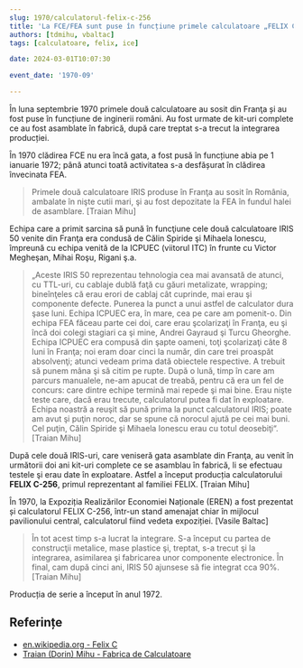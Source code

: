 ```yaml
---
slug: 1970/calculatorul-felix-c-256
title: 'La FCE/FEA sunt puse în funcțiune primele calculatoare „FELIX C-256”'
authors: [tdmihu, vbaltac]
tags: [calculatoare, felix, ice]

date: 2024-03-01T10:07:30

event_date: '1970-09'

---
```


În luna septembrie 1970 primele două calculatoare au sosit din Franţa și au fost puse în funcțiune de inginerii români. Au fost urmate de kit-uri complete ce au fost asamblate în fabrică, după care treptat s-a trecut la integrarea producției.

<!-- truncate -->

În 1970 clădirea FCE nu era încă gata, a fost pusă în funcțiune abia pe 1 ianuarie 1972; până atunci toată activitatea s-a desfășurat în clădirea învecinata FEA.

> Primele două calculatoare IRIS produse în Franţa au sosit în România, ambalate în nişte cutii mari, şi au fost depozitate la FEA în fundul halei de asamblare. [Traian Mihu]

Echipa care a primit sarcina să pună în funcţiune cele două calculatoare IRIS 50 venite din Franţa era condusă de Călin Spiride şi Mihaela Ionescu, împreună cu echipa venită de la ICPUEC (viitorul ITC) în frunte cu Victor Megheşan, Mihai Roşu, Rigani ş.a.

> „Aceste IRIS 50 reprezentau tehnologia cea mai avansată de atunci, cu TTL-uri, cu cablaje dublă faţă cu găuri metalizate, wrapping; bineînţeles că erau erori de cablaj cât cuprinde, mai erau şi componente defecte. Punerea la punct a unui astfel de calculator dura şase luni. Echipa ICPUEC era, în mare, cea pe care am pomenit-o. Din echipa FEA făceau parte cei doi, care erau şcolarizaţi în Franţa, eu şi încă doi colegi stagiari ca şi mine, Andrei Gayraud şi Turcu Gheorghe. Echipa ICPUEC era compusă din şapte oameni, toţi şcolarizaţi câte 8 luni în Franţa; noi eram doar cinci la număr, din care trei proaspăt absolvenţi; atunci vedeam prima dată obiectele respective. A trebuit să punem mâna şi să citim pe rupte. După o lună, timp în care am parcurs manualele, ne-am apucat de treabă, pentru că era un fel de concurs: care dintre echipe termină mai repede şi mai bine. Erau nişte teste care, dacă erau trecute, calculatorul putea fi dat în exploatare. Echipa noastră a reuşit să pună prima la punct calculatorul IRIS; poate am avut şi puţin noroc, dar se spune că norocul ajută pe cei mai buni. Cel puţin, Călin Spiride şi Mihaela Ionescu erau cu totul deosebiţi“. [Traian Mihu]

După cele două IRIS-uri, care veniseră gata asamblate din Franţa, au venit în următorii doi ani kit-uri complete ce se asamblau în fabrică, li se efectuau testele şi erau date în exploatare. Astfel a început
producția calculatorului **FELIX C-256**, primul reprezentant al familiei FELIX. [Traian Mihu]

În 1970, la Expoziția Realizărilor Economiei Naționale (EREN) a fost prezentat
și calculatorul FELIX C-256, într-un stand amenajat chiar în mijlocul
pavilionului central, calculatorul fiind vedeta expoziției. [Vasile Baltac]

> În tot acest timp s-a lucrat la integrare. S-a început cu partea de construcţii metalice, mase plastice şi, treptat, s-a trecut şi la integrarea, asimilarea şi fabricarea unor componente electronice. În final, cam după cinci ani, IRIS 50 ajunsese să fie integrat cca 90%. [Traian Mihu]

Producția de serie a început în anul 1972.

## Referințe

- [en.wikipedia.org - Felix C](https://ro.wikipedia.org/wiki/Felix_C)
- [Traian (Dorin) Mihu - Fabrica de Calculatoare](/amintiri/2008/tdmihu-aminitiri-fabrica-de-calculatoare)
